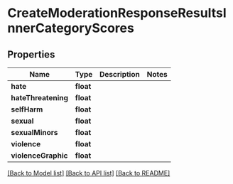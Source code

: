 # CreateModerationResponseResultsInnerCategoryScores

## Properties
Name | Type | Description | Notes
------------ | ------------- | ------------- | -------------
**hate** | **float** |  | 
**hateThreatening** | **float** |  | 
**selfHarm** | **float** |  | 
**sexual** | **float** |  | 
**sexualMinors** | **float** |  | 
**violence** | **float** |  | 
**violenceGraphic** | **float** |  | 

[[Back to Model list]](../README.md#documentation-for-models) [[Back to API list]](../README.md#documentation-for-api-endpoints) [[Back to README]](../README.md)


